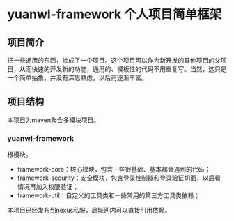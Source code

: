# yuanwl-framework 个人项目简单框架

## 项目简介

把一些通用的东西，抽成了一个项目。这个项目可以作为新开发的其他项目的父项目，从而快速的开发新的功能，通用的、模板性的代码不用重复写。当然，这只是一个简单抽象，并没有深思熟虑，以后再逐渐丰富。

## 项目结构

本项目为maven聚合多模块项目。

### yuanwl-framework

根模块。

- framework-core：核心模块，包含一些很基础、基本都会遇到的代码；
- framework-security：安全模块，包含登录控制器和登录验证切面，以后看情况再加入权限验证；
- framework-util：自定义的工具类和一些常用的第三方工具类依赖；

本项目已经发布到nexus私服，局域网内可以直接引用依赖。

